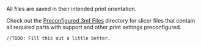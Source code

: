 All files are saved in their intended print orientation.  

Check out the [Preconfigured 3mf Files](Preconfigured%203mf%20Files/) directory for slicer files that contain all required parts with support and other print settings preconfigured.

    //TODO: Fill this out a little better.
